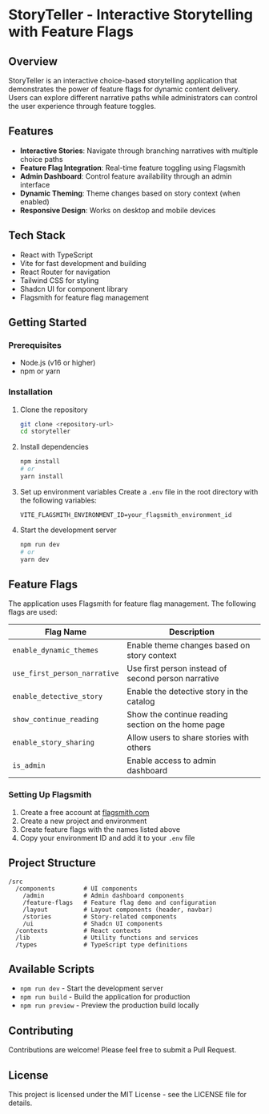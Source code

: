 # StoryTeller - Interactive Storytelling with Feature Flags

## Overview

StoryTeller is an interactive choice-based storytelling application that demonstrates the power of feature flags for dynamic content delivery. Users can explore different narrative paths while administrators can control the user experience through feature toggles.

## Features

- **Interactive Stories**: Navigate through branching narratives with multiple choice paths
- **Feature Flag Integration**: Real-time feature toggling using Flagsmith
- **Admin Dashboard**: Control feature availability through an admin interface
- **Dynamic Theming**: Theme changes based on story context (when enabled)
- **Responsive Design**: Works on desktop and mobile devices

## Tech Stack

- React with TypeScript
- Vite for fast development and building
- React Router for navigation
- Tailwind CSS for styling
- Shadcn UI for component library
- Flagsmith for feature flag management

## Getting Started

### Prerequisites

- Node.js (v16 or higher)
- npm or yarn

### Installation

1. Clone the repository
   ```bash
   git clone <repository-url>
   cd storyteller
   ```

2. Install dependencies
   ```bash
   npm install
   # or
   yarn install
   ```

3. Set up environment variables
   Create a `.env` file in the root directory with the following variables:
   ```
   VITE_FLAGSMITH_ENVIRONMENT_ID=your_flagsmith_environment_id
   ```

4. Start the development server
   ```bash
   npm run dev
   # or
   yarn dev
   ```

## Feature Flags

The application uses Flagsmith for feature flag management. The following flags are used:

| Flag Name | Description |
|-----------|-------------|
| `enable_dynamic_themes` | Enable theme changes based on story context |
| `use_first_person_narrative` | Use first person instead of second person narrative |
| `enable_detective_story` | Enable the detective story in the catalog |
| `show_continue_reading` | Show the continue reading section on the home page |
| `enable_story_sharing` | Allow users to share stories with others |
| `is_admin` | Enable access to admin dashboard |

### Setting Up Flagsmith

1. Create a free account at [flagsmith.com](https://flagsmith.com)
2. Create a new project and environment
3. Create feature flags with the names listed above
4. Copy your environment ID and add it to your `.env` file

## Project Structure

```
/src
  /components        # UI components
    /admin           # Admin dashboard components
    /feature-flags   # Feature flag demo and configuration
    /layout          # Layout components (header, navbar)
    /stories         # Story-related components
    /ui              # Shadcn UI components
  /contexts          # React contexts
  /lib               # Utility functions and services
  /types             # TypeScript type definitions
```

## Available Scripts

- `npm run dev` - Start the development server
- `npm run build` - Build the application for production
- `npm run preview` - Preview the production build locally

## Contributing

Contributions are welcome! Please feel free to submit a Pull Request.

## License

This project is licensed under the MIT License - see the LICENSE file for details.

